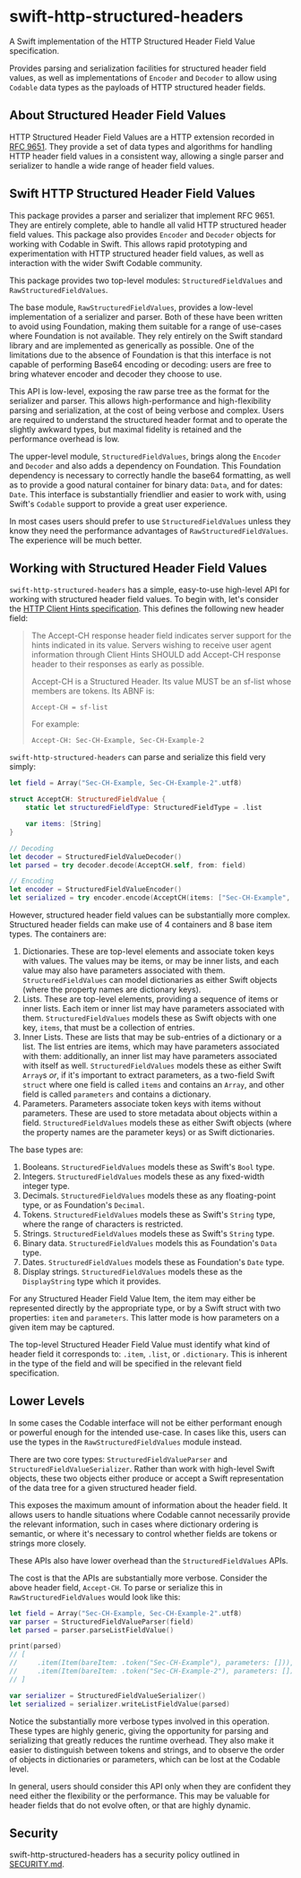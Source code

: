 # swift-http-structured-headers

A Swift implementation of the HTTP Structured Header Field Value specification.

Provides parsing and serialization facilities for structured header field values, as well as implementations of `Encoder` and `Decoder` to allow using `Codable` data types as the payloads of HTTP structured header fields.

## About Structured Header Field Values

HTTP Structured Header Field Values are a HTTP extension recorded in [RFC 9651](https://www.ietf.org/rfc/rfc9651.html). They provide a set of data types and algorithms for handling HTTP header field values in a consistent way, allowing a single parser and serializer to handle a wide range of header field values.

## Swift HTTP Structured Header Field Values

This package provides a parser and serializer that implement RFC 9651. They are entirely complete, able to handle all valid HTTP structured header field values. This package also provides `Encoder` and `Decoder` objects for working with Codable in Swift. This allows rapid prototyping and experimentation with HTTP structured header field values, as well as interaction with the wider Swift Codable community.

This package provides two top-level modules: `StructuredFieldValues` and `RawStructuredFieldValues`.

The base module, `RawStructuredFieldValues`, provides a low-level implementation of a serializer and parser. Both of these have been written to avoid using Foundation, making them suitable for a range of use-cases where Foundation is not available. They rely entirely on the Swift standard library and are implemented as generically as possible. One of the limitations due to the absence of Foundation is that this interface is not capable of performing Base64 encoding or decoding: users are free to bring whatever encoder and decoder they choose to use.

This API is low-level, exposing the raw parse tree as the format for the serializer and parser. This allows high-performance and high-flexibility parsing and serialization, at the cost of being verbose and complex. Users are required to understand the structured header format and to operate the slightly awkward types, but maximal fidelity is retained and the performance overhead is low.

The upper-level module, `StructuredFieldValues`, brings along the `Encoder` and `Decoder` and also adds a dependency on Foundation. This Foundation dependency is necessary to correctly handle the base64 formatting, as well as to provide a good natural container for binary data: `Data`, and for dates: `Date`. This interface is substantially friendlier and easier to work with, using Swift's `Codable` support to provide a great user experience.

In most cases users should prefer to use `StructuredFieldValues` unless they know they need the performance advantages of `RawStructuredFieldValues`. The experience will be much better.

## Working with Structured Header Field Values

`swift-http-structured-headers` has a simple, easy-to-use high-level API for working with structured header field values. To begin with, let's consider the [HTTP Client Hints specification](https://www.rfc-editor.org/rfc/rfc8942.html). This defines the following new header field:

>    The Accept-CH response header field indicates server support for the hints indicated in its value.  Servers wishing to receive user agent information through Client Hints SHOULD add Accept-CH response header to their responses as early as possible.
>
> Accept-CH is a Structured Header. Its value MUST be an sf-list whose members are tokens. Its ABNF is:
>
>     Accept-CH = sf-list
>
> For example:
>
>     Accept-CH: Sec-CH-Example, Sec-CH-Example-2

`swift-http-structured-headers` can parse and serialize this field very simply:

```swift
let field = Array("Sec-CH-Example, Sec-CH-Example-2".utf8)

struct AcceptCH: StructuredFieldValue {
    static let structuredFieldType: StructuredFieldType = .list

    var items: [String]
}

// Decoding
let decoder = StructuredFieldValueDecoder()
let parsed = try decoder.decode(AcceptCH.self, from: field)

// Encoding
let encoder = StructuredFieldValueEncoder()
let serialized = try encoder.encode(AcceptCH(items: ["Sec-CH-Example", "Sec-CH-Example-2"]))
```

However, structured header field values can be substantially more complex. Structured header fields can make use of 4 containers and 8 base item types. The containers are:

1. Dictionaries. These are top-level elements and associate token keys with values. The values may be items, or may be inner lists, and each value may also have parameters associated with them. `StructuredFieldValues` can model dictionaries as either Swift objects (where the property names are dictionary keys).
2. Lists. These are top-level elements, providing a sequence of items or inner lists. Each item or inner list may have parameters associated with them. `StructuredFieldValues` models these as Swift objects with one key, `items`, that must be a collection of entries.
3. Inner Lists. These are lists that may be sub-entries of a dictionary or a list. The list entries are items, which may have parameters associated with them: additionally, an inner list may have parameters associated with itself as well. `StructuredFieldValues` models these as either Swift `Array`s _or_, if it's important to extract parameters, as a two-field Swift `struct` where one field is called `items` and contains an `Array`, and other field is called `parameters` and contains a dictionary.
4. Parameters. Parameters associate token keys with items without parameters. These are used to store metadata about objects within a field. `StructuredFieldValues` models these as either Swift objects (where the property names are the parameter keys) or as Swift dictionaries.

The base types are:

1. Booleans. `StructuredFieldValues` models these as Swift's `Bool` type.
2. Integers. `StructuredFieldValues` models these as any fixed-width integer type.
3. Decimals. `StructuredFieldValues` models these as any floating-point type, or as Foundation's `Decimal`.
4. Tokens. `StructuredFieldValues` models these as Swift's `String` type, where the range of characters is restricted.
5. Strings. `StructuredFieldValues` models these as Swift's `String` type.
6. Binary data. `StructuredFieldValues` models this as Foundation's `Data` type.
7. Dates. `StructuredFieldValues` models these as Foundation's `Date` type.
8. Display strings. `StructuredFieldValues` models these as the `DisplayString` type which it provides.

For any Structured Header Field Value Item, the item may either be represented directly by the appropriate type, or by a Swift struct with two properties: `item` and `parameters`. This latter mode is how parameters on a given item may be captured.

The top-level Structured Header Field Value must identify what kind of header field it corresponds to: `.item`, `.list`, or `.dictionary`. This is inherent in the type of the field and will be specified in the relevant field specification.

## Lower Levels

In some cases the Codable interface will not be either performant enough or powerful enough for the intended use-case. In cases like this, users can use the types in the `RawStructuredFieldValues` module instead.

There are two core types: `StructuredFieldValueParser` and `StructuredFieldValueSerializer`. Rather than work with high-level Swift objects, these two objects either produce or accept a Swift representation of the data tree for a given structured header field.

This exposes the maximum amount of information about the header field. It allows users to handle situations where Codable cannot necessarily provide the relevant information, such in cases where dictionary ordering is semantic, or where it's necessary to control whether fields are tokens or strings more closely.

These APIs also have lower overhead than the `StructuredFieldValues` APIs.

The cost is that the APIs are substantially more verbose. Consider the above header field, `Accept-CH`. To parse or serialize this in `RawStructuredFieldValues` would look like this:

```swift
let field = Array("Sec-CH-Example, Sec-CH-Example-2".utf8)
var parser = StructuredFieldValueParser(field)
let parsed = parser.parseListFieldValue()

print(parsed)
// [
//     .item(Item(bareItem: .token("Sec-CH-Example"), parameters: [])),
//     .item(Item(bareItem: .token("Sec-CH-Example-2"), parameters: [])),
// ]

var serializer = StructuredFieldValueSerializer()
let serialized = serializer.writeListFieldValue(parsed)
```

Notice the substantially more verbose types involved in this operation. These types are highly generic, giving the opportunity for parsing and serializing that greatly reduces the runtime overhead. They also make it easier to distinguish between tokens and strings, and to observe the order of objects in dictionaries or parameters, which can be lost at the Codable level.

In general, users should consider this API only when they are confident they need either the flexibility or the performance. This may be valuable for header fields that do not evolve often, or that are highly dynamic.

## Security

swift-http-structured-headers has a security policy outlined in [SECURITY.md](SECURITY.md).
